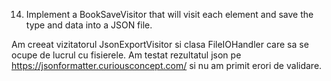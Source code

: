 14) Implement a BookSaveVisitor that will visit each element and save the type and data into a JSON file. 

Am creeat vizitatorul JsonExportVisitor si clasa FileIOHandler care sa se ocupe de lucrul cu fisierele.
Am testat rezultatul json pe https://jsonformatter.curiousconcept.com/ si nu am primit erori de validare.